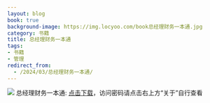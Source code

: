 ```yaml
---
layout: blog
book: true
background-image: https://img.locyoo.com/book总经理财务一本通.jpg
category: 书籍
title: 总经理财务一本通
tags:
- 书籍
- 管理
redirect_from:
  - /2024/03/总经理财务一本通/
---
```

![](https://img.locyoo.com/book总经理财务一本通.jpg)
总经理财务一本通: <a name = "ref1" href="https://url18.ctfile.com/f/50983618-1323443656-36ad0c?p=3619">点击下载</a>，访问密码请点击右上方“关于”自行查看